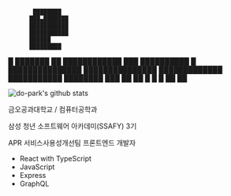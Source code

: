 <!--
### Hi there 👋

**do-park/do-park** is a ✨ _special_ ✨ repository because its `README.md` (this file) appears on your GitHub profile.

Here are some ideas to get you started:

- 🔭 I’m currently working on ...
- 🌱 I’m currently learning ...
- 👯 I’m looking to collaborate on ...
- 🤔 I’m looking for help with ...
- 💬 Ask me about ...
- 📫 How to reach me: ...
- 😄 Pronouns: ...
- ⚡ Fun fact: ...
-->

           ████████
          ███▄███████
          ███████████
          ███████████
          ██████
          █████████
█       ███████
██    ████████████
███  ██████████  █
███████████████
███████████████
 █████████████
  ███████████
    ████████
     ███  ██
     ██    █
     █     █
     ██    ██

![do-park's github stats](https://github-readme-stats.vercel.app/api?username=do-park&count_private=true&theme=dark&show_icons=true)

금오공과대학교 / 컴퓨터공학과

삼성 청년 소프트웨어 아카데미(SSAFY) 3기

APR 서비스사용성개선팀 프론트엔드 개발자

- React with TypeScript
- JavaScript
- Express
- GraphQL
